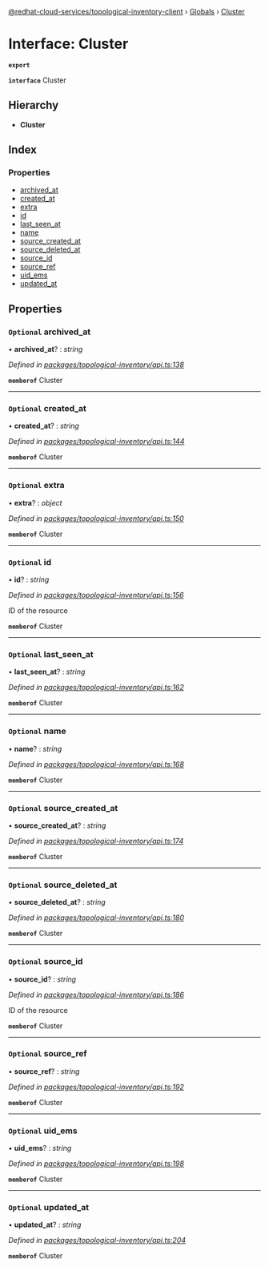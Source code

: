 [@redhat-cloud-services/topological-inventory-client](../README.md) › [Globals](../globals.md) › [Cluster](cluster.md)

# Interface: Cluster

**`export`** 

**`interface`** Cluster

## Hierarchy

* **Cluster**

## Index

### Properties

* [archived_at](cluster.md#optional-archived_at)
* [created_at](cluster.md#optional-created_at)
* [extra](cluster.md#optional-extra)
* [id](cluster.md#optional-id)
* [last_seen_at](cluster.md#optional-last_seen_at)
* [name](cluster.md#optional-name)
* [source_created_at](cluster.md#optional-source_created_at)
* [source_deleted_at](cluster.md#optional-source_deleted_at)
* [source_id](cluster.md#optional-source_id)
* [source_ref](cluster.md#optional-source_ref)
* [uid_ems](cluster.md#optional-uid_ems)
* [updated_at](cluster.md#optional-updated_at)

## Properties

### `Optional` archived_at

• **archived_at**? : *string*

*Defined in [packages/topological-inventory/api.ts:138](https://github.com/Hyperkid123/javascript-clients/blob/master/packages/topological-inventory/api.ts#L138)*

**`memberof`** Cluster

___

### `Optional` created_at

• **created_at**? : *string*

*Defined in [packages/topological-inventory/api.ts:144](https://github.com/Hyperkid123/javascript-clients/blob/master/packages/topological-inventory/api.ts#L144)*

**`memberof`** Cluster

___

### `Optional` extra

• **extra**? : *object*

*Defined in [packages/topological-inventory/api.ts:150](https://github.com/Hyperkid123/javascript-clients/blob/master/packages/topological-inventory/api.ts#L150)*

**`memberof`** Cluster

___

### `Optional` id

• **id**? : *string*

*Defined in [packages/topological-inventory/api.ts:156](https://github.com/Hyperkid123/javascript-clients/blob/master/packages/topological-inventory/api.ts#L156)*

ID of the resource

**`memberof`** Cluster

___

### `Optional` last_seen_at

• **last_seen_at**? : *string*

*Defined in [packages/topological-inventory/api.ts:162](https://github.com/Hyperkid123/javascript-clients/blob/master/packages/topological-inventory/api.ts#L162)*

**`memberof`** Cluster

___

### `Optional` name

• **name**? : *string*

*Defined in [packages/topological-inventory/api.ts:168](https://github.com/Hyperkid123/javascript-clients/blob/master/packages/topological-inventory/api.ts#L168)*

**`memberof`** Cluster

___

### `Optional` source_created_at

• **source_created_at**? : *string*

*Defined in [packages/topological-inventory/api.ts:174](https://github.com/Hyperkid123/javascript-clients/blob/master/packages/topological-inventory/api.ts#L174)*

**`memberof`** Cluster

___

### `Optional` source_deleted_at

• **source_deleted_at**? : *string*

*Defined in [packages/topological-inventory/api.ts:180](https://github.com/Hyperkid123/javascript-clients/blob/master/packages/topological-inventory/api.ts#L180)*

**`memberof`** Cluster

___

### `Optional` source_id

• **source_id**? : *string*

*Defined in [packages/topological-inventory/api.ts:186](https://github.com/Hyperkid123/javascript-clients/blob/master/packages/topological-inventory/api.ts#L186)*

ID of the resource

**`memberof`** Cluster

___

### `Optional` source_ref

• **source_ref**? : *string*

*Defined in [packages/topological-inventory/api.ts:192](https://github.com/Hyperkid123/javascript-clients/blob/master/packages/topological-inventory/api.ts#L192)*

**`memberof`** Cluster

___

### `Optional` uid_ems

• **uid_ems**? : *string*

*Defined in [packages/topological-inventory/api.ts:198](https://github.com/Hyperkid123/javascript-clients/blob/master/packages/topological-inventory/api.ts#L198)*

**`memberof`** Cluster

___

### `Optional` updated_at

• **updated_at**? : *string*

*Defined in [packages/topological-inventory/api.ts:204](https://github.com/Hyperkid123/javascript-clients/blob/master/packages/topological-inventory/api.ts#L204)*

**`memberof`** Cluster
